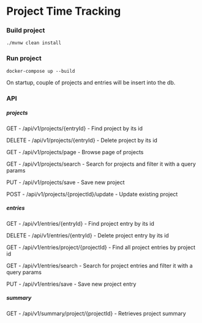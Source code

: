 # Project Time Tracking

### Build project
`./mvnw clean install`

### Run project
`docker-compose up --build`

On startup, couple of projects and entries will be insert into the db.

### API

##### projects

GET - /api/v1/projects/{entryId} - Find project by its id

DELETE - /api/v1/projects/{entryId} - Delete project by its id

GET - /api/v1/projects/page - Browse page of projects

GET - /api/v1/projects/search - Search for projects and filter it with a query params

PUT - /api/v1/projects/save - Save new project

POST - /api/v1/projects/{projectId}/update - Update existing project

##### entries

GET - /api/v1/entries/{entryId} - Find project entry by its id

DELETE - /api/v1/entries/{entryId} - Delete project entry by its id

GET - /api/v1/entries/project/{projectId} - Find all project entries by project id

GET - /api/v1/entries/search - Search for project entries and filter it with a query params

PUT - /api/v1/entries/save - Save new project entry

##### summary

GET - /api/v1/summary/project/{projectId} - Retrieves project summary 
